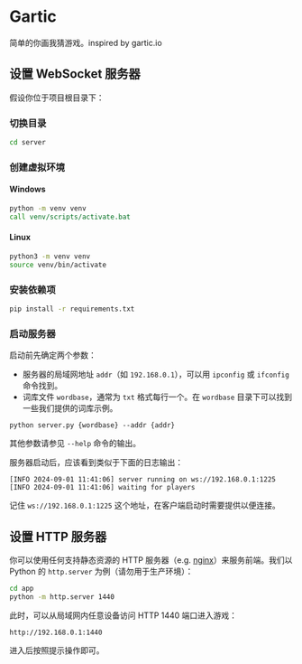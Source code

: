 # Gartic

简单的你画我猜游戏。inspired by gartic.io

## 设置 WebSocket 服务器

假设你位于项目根目录下：

### 切换目录

```bash
cd server
```

### 创建虚拟环境

#### Windows

```cmd
python -m venv venv
call venv/scripts/activate.bat
```

#### Linux

```bash
python3 -m venv venv
source venv/bin/activate
```

### 安装依赖项

```bash
pip install -r requirements.txt
```

### 启动服务器

启动前先确定两个参数：

- 服务器的局域网地址 `addr`（如 `192.168.0.1`），可以用 `ipconfig` 或 `ifconfig` 命令找到。
- 词库文件 `wordbase`，通常为 `txt` 格式每行一个。在 `wordbase` 目录下可以找到一些我们提供的词库示例。

```
python server.py {wordbase} --addr {addr}
```

其他参数请参见 `--help` 命令的输出。

服务器启动后，应该看到类似于下面的日志输出：

```
[INFO 2024-09-01 11:41:06] server running on ws://192.168.0.1:1225
[INFO 2024-09-01 11:41:06] waiting for players
```

记住 `ws://192.168.0.1:1225` 这个地址，在客户端启动时需要提供以便连接。

## 设置 HTTP 服务器

你可以使用任何支持静态资源的 HTTP 服务器（e.g. [nginx](https://nginx.org/)）来服务前端。我们以 Python 的 `http.server` 为例（请勿用于生产环境）：

```bash
cd app
python -m http.server 1440
```

此时，可以从局域网内任意设备访问 HTTP 1440 端口进入游戏：

```
http://192.168.0.1:1440
```

进入后按照提示操作即可。
